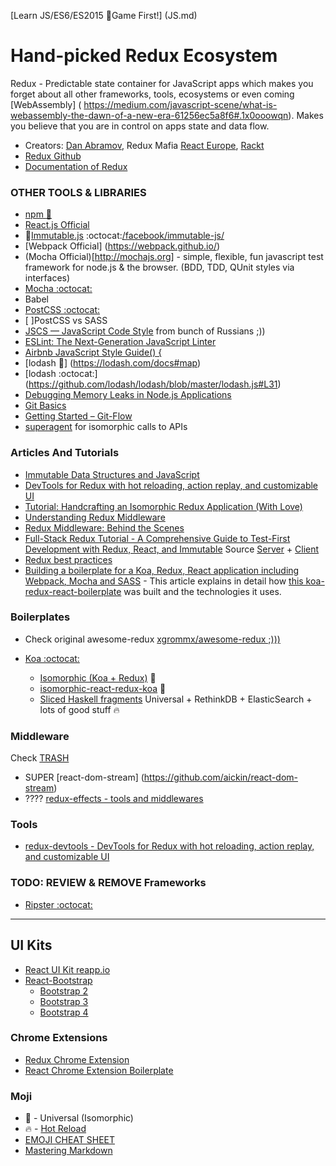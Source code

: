 [Learn JS/ES6/ES2015 :game_die:Game First!] (JS.md) 
# Hand-picked Redux Ecosystem

Redux - Predictable state container for JavaScript apps which makes you forget about all other frameworks, tools, ecosystems or even coming [WebAssembly] ( https://medium.com/javascript-scene/what-is-webassembly-the-dawn-of-a-new-era-61256ec5a8f6#.1x0ooowqn). Makes you believe that you are in control on apps state and data flow.

* Creators: [Dan Abramov](https://github.com/gaearon), Redux Mafia [React Europe](https://www.react-europe.org/), [Rackt](https://github.com/orgs/rackt/people)
* [Redux Github](https://github.com/rackt/redux)
* [Documentation of Redux](http://rackt.github.io/redux)

### OTHER TOOLS & LIBRARIES
* [npm :book:](https://docs.npmjs.com/getting-started/what-is-npm) 
* [React.js Official](http://facebook.github.io/react)
* :book:[Immutable.js](https://facebook.github.io/immutable-js/) :octocat:[/facebook/immutable-js/](https://github.com)
* [Webpack Official] (https://webpack.github.io/)
* (Mocha Official)[http://mochajs.org] - simple, flexible, fun javascript test framework for node.js & the browser. (BDD, TDD, QUnit styles via interfaces) 
* [Mocha :octocat:](https://github.com/mochajs/mocha)
* Babel 
* [PostCSS :octocat:](https://github.com/postcss/postcss)
* [ ]PostCSS vs SASS
* [JSCS — JavaScript Code Style](http://jscs.info/) from bunch of Russians ;))
* [ESLint: The Next-Generation JavaScript Linter](http://www.smashingmagazine.com/2015/09/eslint-the-next-generation-javascript-linter/)
* [Airbnb JavaScript Style Guide() {](https://github.com/airbnb/javascript)
* [lodash :book:] (https://lodash.com/docs#map)
* [lodash :octocat:] (https://github.com/lodash/lodash/blob/master/lodash.js#L31)
* [Debugging Memory Leaks in Node.js Applications](http://www.toptal.com/nodejs/debugging-memory-leaks-node-js-applications)
* [Git Basics](http://git-scm.com/book/en/v2/Git-Basics-Recording-Changes-to-the-Repository)
* [Getting Started – Git-Flow](http://yakiloo.com/getting-started-git-flow/)
* [superagent](https://github.com/visionmedia/superagent) for isomorphic calls to APIs


### Articles And Tutorials
* [Immutable Data Structures and JavaScript](http://jlongster.com/Using-Immutable-Data-Structures-in-JavaScript)
* [DevTools for Redux with hot reloading, action replay, and customizable UI](https://github.com/gaearon/redux-devtools)
* [Tutorial: Handcrafting an Isomorphic Redux Application (With Love)](https://medium.com/@bananaoomarang/handcrafting-an-isomorphic-redux-application-with-love-40ada4468af4)
* [Understanding Redux Middleware](https://medium.com/@meagle/understanding-87566abcfb7a)
* [Redux Middleware: Behind the Scenes](http://briantroncone.com/?p=529)
* [Full-Stack Redux Tutorial - A Comprehensive Guide to Test-First Development with Redux, React, and Immutable](http://teropa.info/blog/2015/09/10/full-stack-redux-tutorial.html) Source [Server](https://github.com/teropa/redux-voting-server) + [Client](https://github.com/teropa/redux-voting-client)
* [Redux best practices](https://medium.com/lexical-labs-engineering/redux-best-practices-64d59775802e)
* [Building a boilerplate for a Koa, Redux, React application including Webpack, Mocha and SASS](http://blog.joanboixados.com/building-a-boilerplate-for-a-koa-redux-react-application-including-webpack-mocha-and-sass/) - This article explains in detail how [this koa-redux-react-boilerplate](https://github.com/mezod/boilerplate-koa-redux-react) was built and the technologies it uses.

### Boilerplates
* Check original awesome-redux [xgrommx/awesome-redux ;))) ](https://github.com/xgrommx/awesome-redux)

* [Koa :octocat:](https://github.com/koajs/koa)
    * [Isomorphic (Koa + Redux)](https://github.com/khtdr/redux-react-koa-isomorphic-counter-example) :metal:
    * [isomorphic-react-redux-koa](https://github.com/davezuko/isomorphic-react-redux-koa) :metal:
    * [Sliced Haskell fragments](https://github.com/rwilhelm/slices) Universal + RethinkDB + ElasticSearch + lots of good stuff :fire:

### Middleware
Check [TRASH](TRASH.md)
* SUPER [react-dom-stream] (https://github.com/aickin/react-dom-stream)
* ???? [redux-effects - tools and middlewares](https://github.com/redux-effects)


### Tools
* [redux-devtools - DevTools for Redux with hot reloading, action replay, and customizable UI](https://github.com/gaearon/redux-devtools)

### TODO: REVIEW & REMOVE Frameworks
* [Ripster :octocat:](https://github.com/vslinko/ripster)

---


## UI Kits
* [React UI Kit reapp.io](http://reapp.io/)
* [React-Bootstrap](https://react-bootstrap.github.io/)
  * [Bootstrap 2](http://getbootstrap.com/2.3.2/base-css.html#icons)
  * [Bootstrap 3](http://getbootstrap.com/)
  * [Bootstrap 4](http://v4-alpha.getbootstrap.com/)

### Chrome Extensions
* [Redux Chrome Extension](https://github.com/Dharmoslap/redux-chrome-extension)
* [React Chrome Extension Boilerplate](https://github.com/jhen0409/react-chrome-extension-boilerplate)

###  Moji
* :metal: - Universal (Isomorphic)
* :fire: - [Hot Reload](http://gaearon.github.io/react-hot-loader)
* [EMOJI CHEAT SHEET](http://www.emoji-cheat-sheet.com/)
* [Mastering Markdown](https://guides.github.com/features/mastering-markdown/)

